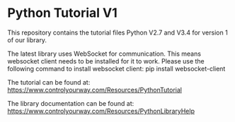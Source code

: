 # Python Tutorial V1

This repository contains the tutorial files Python V2.7 and V3.4 for version 1 of our library.

The latest library uses WebSocket for communication. This means websocket client needs to be installed for it to work. Please use the following command to install websocket client:
pip install websocket-client

The tutorial can be found at:
https://www.controlyourway.com/Resources/PythonTutorial

The library documentation can be found at:
https://www.controlyourway.com/Resources/PythonLibraryHelp